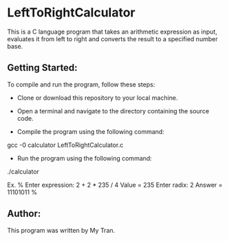 # LeftToRightCalculator
This is a C language program that takes an arithmetic expression as input, evaluates it from left to right and converts the result to a specified number base.

Getting Started:
----------------------------------------------------------------------------------------------------------------------------------------------------
To compile and run the program, follow these steps:

- Clone or download this repository to your local machine.

- Open a terminal and navigate to the directory containing the source code.

- Compile the program using the following command:

gcc -0 calculator LeftToRightCalculator.c

- Run the program using the following command:

./calculator

Ex.
%
Enter expression: 2 + 2 * 235 / 4
Value = 235
Enter radix: 2
Answer = 11101011
%

Author:
-------------------------------------------------------------------------------------------------------------------------------------------------------------
This program was written by My Tran.
